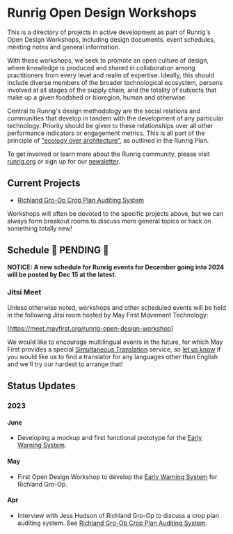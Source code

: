 # Runrig Open Design Workshops
This is a directory of projects in active development as part of Runrig's Open
Design Workshops, including design documents, event schedules, meeting notes and
general information.

With these workshops, we seek to promote an open culture of design, where
knowledge is produced and shared in collaboration among practitioners from every
level and realm of expertise. Ideally, this should include diverse members of
the broader technological ecosystem, persons involved at all stages of the
supply chain, and the totality of subjects that make up a given foodshed or
bioregion, human and otherwise.

Central to Runrig's design methodology are the social relations and communities
that develop in tandem with the development of any particular technology.
Priority should be given to these relationships over all other performance
indicators or engagement metrics. This is all part of the principle of ["ecology
over architecture"], as outlined in the Runrig Plan.

To get involved or learn more about the Runrig community, please visit
[runrig.org] or sign up for our [newsletter].

## Current Projects
- [Richland Gro-Op Crop Plan Auditing System]

Workshops will often be devoted to the specific projects above, but we can always form breakout rooms to discuss more general topics or hack on something totally new!

## Schedule 🚧 PENDING 🚧
__NOTICE: A new schedule for Runrig events for December going into 2024 will be posted by Dec 15 at the latest.__

### Jitsi Meet
Unless otherwise noted, workshops and other scheduled events will be held in the following Jitsi room hosted by May First Movement Technology:

[https://meet.mayfirst.org/runrig-open-design-workshop]

We would like to encourage multilingual events in the future, for which May First provides a special [Simultaneous Translation] service, so [let us know] if you would like us to find a translator for any languages other than English and we'll try our hardest to arrange that!

## Status Updates
### 2023
#### June
- Developing a mockup and first functional prototype for the [Early Warning System].

#### May
- First Open Design Workshop to develop the [Early Warning System] for Richland Gro-Op.

#### Apr
- Interview with Jess Hudson of Richland Gro-Op to discuss a crop plan auditing system. See [Richland Gro-Op Crop Plan Auditing System].

["ecology over architecture"]: https://runrig.org/overview.html#ecology-over-architecture
[runrig.org]: https://runrig.org
[newsletter]: https://buttondown.email/runrig
[Richland Gro-Op Crop Plan Auditing System]: ./rgo-crop-plan-auditing/README.md
[add it to your Google Calendar]: https://calendar.google.com/calendar/event?action=TEMPLATE&tmeid=MDJ2c3Bqb3EzMWVwMGJuZnI4NGUzbWg1dWtfMjAyMzA2MjRUMTgwMDAwWiB0Mmlvamw0NWRmY3RlbDNqaW82dXFnNDZzc0Bn&tmsrc=t2iojl45dfctel3jio6uqg46ss%40group.calendar.google.com&scp=ALL
[GOAT]: https://goatech.org
[https://meet.mayfirst.org/runrig-open-design-workshop]: https://meet.mayfirst.org/runrig-open-design-workshop
[Simultaneous Translation]: https://i.meet.mayfirst.org/
[let us know]: https://runrig.org/contact.html
[Early Warning System]: https://github.com/runrig-coop/early-warning-system
